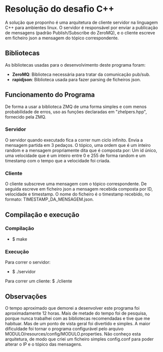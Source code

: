 # Resolução do desafio C++
A solução que proponho é uma arquitetura de cliente servidor na linguagem C++ para ambientes linux.
O servidor é responsável por enviar a publicação de mensagens (padrão Publish/Subscribe do ZeroMQ), e o cliente escreve em ficheiro json a mensagem do tópico correspondente.

## Bibliotecas
As bibliotecas usadas para o desenvolvimento deste programa foram:
- **ZeroMQ**: Biblioteca necessária para tratar da comunicação pub/sub.
- **rapidjson**: Biblioteca usada para fazer parsing de ficheiros json.

## Funcionamento do Programa
De forma a usar a biblioteca ZMQ de uma forma simples e com menos probabilidade de erros, uso as funções declaradas em "zhelpers.hpp", fornecido pela ZMQ.
### Servidor
O servidor quando executado fica a correr num ciclo infinito. Envia a mensagem partida em 3 pedaços. O tópico, uma ordem que é um inteiro random e a mensagem propriamente dita que é composta por: Um id único, uma velocidade que é um inteiro entre 0 e 255 de forma random e um timestamp com o tempo que a velocidade foi criada.
### Cliente
O cliente subscreve uma mensagem com o tópico correspondente. De seguida escreve em ficheiro json a mensagem recebida composta por ID, velocidade e timestamp. O nome do ficheiro é o timestamp recebido, no formato: TIMESTAMP_DA_MENSAGEM.json.

## Compilação e execução
### Compilação
- $ make

### Execução
Para correr o servidor:
- $ ./servidor

Para correr um cliente:
$ ./cliente


## Observações
O tempo aproximado que demorei a desenvolver este programa foi aproximadamente 12 horas.
Mais de metade do tempo foi de pesquisa, porque nunca trabalhei com as bibliotecas recomendadas e tive que me habituar. Mas de um ponto de vista geral foi divertido e simples.
A maior dificuldade foi tornar o programa configurável pelo arquivo MODULO/resources/config/MODULO.properties. Não conheço esta arquitetura, de modo que criei um ficheiro simples config.conf para poder alterar o IP e o tópico das mensagens.
